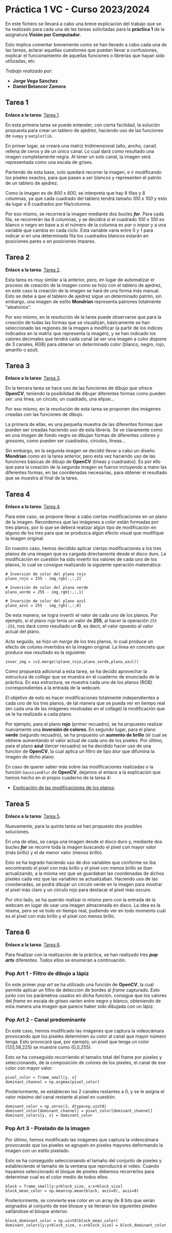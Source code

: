 # Práctica 1 VC - Curso 2023/2024

En este fichero se llevará a cabo una breve explicación del trabajo que se ha realizado para cada una de las tareas solicitadas para la **práctica 1** de la asignatura **Visión por Computador**. 

Esto implica comentar brevemente como se han llevado a cabo cada una de las tareas, aclarar aquellas cuestiones que puedan llevar a confusiones, explicar el funcionamiento de aquellas funciones o librerías que hayan sido utilizadas, etc.

*Trabajo realizado por*:
- **Jorge Vega Sánchez**
- **Daniel Betancor Zamora**

## Tarea 1

**Enlace a la tarea**: [Tarea 1](Tarea%201.ipynb).

En esta primera tarea se puede entender, con cierta facilidad, la solución propuesta para crear un tablero de ajedrez, haciendo uso de las funciones de `numpy` y `matplotlib`.

En primer lugar, se creará una matriz tridimensional (alto, ancho, canal) rellena de ceros y de un único canal. Lo cual dará como resultado una imagen completamente negra. Al tener un solo canal, la imagen será representada como una escala de grises.

Partiendo de esta base, solo quedará recorrer la imagen, e ir modificando los píxeles exactos, para que pasen a ser blancos y representen el patrón de un tablero de ajedrez.

Como la imagen es de *800 x 800*, se interpreta que hay 8 filas y 8 columnas, ya que cada cuadrado del tablero tendrá tamaño *100 x 100* y esto da lugar a 8 cuadrados por fila/columna.

Por eso mismo, se recorrerá la imagen mediante dos bucles **_for_**. Para cada fila, se recorrerán las 8 columnas, y se decidirá si el cuadrado *100 x 100* es blanco o negro en base a si el número de la columna es *par* o *impar* y a una variable que cambia en cada ciclo. Esta variable varía entre 0 y 1 para indicar si en una determinada fila los cuadrados blancos estarán en posiciones pares o en posiciones impares.

## Tarea 2

**Enlace a la tarea**: [Tarea 2](Tarea%202.ipynb).

Esta tarea es muy similar a la anterior, pero, en lugar de automatizar el proceso de creación de la imagen como se hizo con el tablero de ajedrez, en este caso la creación de la imagen se hará de una forma más manual. Esto se debe a que el tablero de ajedrez sigue un determinado patrón, sin embargo, una imagen de estilo **Mondrian** representa patrones totalmente "aleatorios".

Por eso mismo, en la resolución de la tarea puede observarse que para la creación de todas las formas que se visualizan, básicamente se han seleccionado las regiones de la imagen a modificar (a partir de los índices indicados en la matriz que representa la imagen), y se han indicado los valores decimales que tendrá cada canal (al ser una imagen a color dispone de 3 canales, RGB) para obtener un determinado color (blanco, negro, rojo, amarillo o azul).

## Tarea 3

**Enlace a la tarea**: [Tarea 3](Tarea%203.ipynb).

En la tercera tarea se hace uso de las funciones de dibujo que ofrece **OpenCV**, teniendo la posibilidad de dibujar diferentes formas como pueden ser: una línea, un círculo, un cuadrado, una elipse...

Por eso mismo, en la resolución de esta tarea se proponen dos imágenes creadas con las funciones de dibujo. 

La primera de ellas, es una pequeña muestra de las diferentes formas que pueden ser creadas haciendo uso de esta librería. Se ve claramente como en una imagen de fondo negro se dibujan formas de diferentes colores y grosores, como pueden ser cuadrados, círculos, líneas...

Sin embargo, en la segunda imagen se decidió llevar a cabo un diseño **Mondrian** como en la tarea anterior, pero esta vez haciendo uso de las funciones básicas de dibujo de **OpenCV** (líneas y cuadrados). Es por ello que para la creación de la segunda imagen se fueron incluyendo a mano las diferentes formas, en las coordenadas necesarias, para obtener el resultado que se muestra al final de la tarea.

## Tarea 4

**Enlace a la tarea**: [Tarea 4](Tarea%204.ipynb).

Para este caso, se propone llevar a cabo ciertas modificaciones en un plano de la imagen. Recordemos que las imágenes a color están formadas por tres planos, por lo que se deberá realizar algún tipo de modificación en alguno de los tres para que se produzca algún efecto visual que modifique la imagen original.

En nuestro caso, hemos decidido aplicar ciertas modificaciones a los tres planos de una imagen que es cargada directamente desde el disco duro. La modificación en cuestión ha sido invertir los valores de cada uno de los planos, lo cual se consigue realizando la siguiente operación matemática: 

```
# Inversión de color del plano rojo
plano_rojo = 255 - img_rgb[:,:,2]

# Inversión de color del plano verde
plano_verde = 255 - img_rgb[:,:,1]

# Inversión de color del plano azul
plano_azul = 255 - img_rgb[:,:,0]
```

De esta manera, se logra invertir el valor de cada uno de los planos. Por ejemplo, si el plano rojo tenía un valor de **255**, al hacer la operación `255 -255`, nos dará como resultado un **0**, es decir, el valor opuesto al valor actual del plano.

Acto seguido, se hizo un *merge* de los tres planos, lo cual produce un efecto de colores invertidos en la imagen original. La línea en concreto que produce ese resultado es la siguiente:

	inver_img = cv2.merge((plano_rojo,plano_verde,plano_azul))

Como propuesta adicional a esta tarea, se ha decido aprovechar la estructura de *collage* que se muestra en el cuaderno de enunciado de la práctica. En esa estructura, se muestra cada uno de los planos (RGB) correspondientes a la entrada de la webcam. 

El objetivo de esto es hacer modificaciones totalmente independientes a cada uno de los tres planos, de tal manera que se pueda ver en tiempo real (en cada una de las imágenes mostradas en el collage) la modificación que se le ha realizado a cada plano.

Por ejemplo, para el plano **rojo** (primer recuadro), se ha propuesto realizar nuevamente una **inversión de colores**. En segundo lugar, para el plano **verde** (segundo recuadro), se ha propuesto un **aumento de brillo** (el cual se obtiene aumentando el valor actual de cada uno de los píxeles. Por último, para el plano **azul** (tercer recuadro) se ha decidido hacer uso de una función de **OpenCV**, la cual aplica un filtro de tipo *blur* que difumina la imagen de dicho plano.

En caso de querer saber más sobre las modificaciones realizadas o la función `GaussianBlur` de **OpenCV**, dejamos el enlace a la explicación que hemos hecho en el propio cuaderno de la tarea 4:

- [Explicación de las modificaciones de los planos](Tarea%204.ipynb#explicacion-modificaciones).

## Tarea 5

**Enlace a la tarea**: [Tarea 5](Tarea%205.ipynb).

Nuevamente, para la quinta tarea se han propuesto dos posibles soluciones.

En una de ellas, se carga una imagen desde el disco duro y, mediante dos bucles **_for_** se recorre toda la imagen buscando el píxel con mayor valor (más brillo) y el de menor valor (menos brillo). 

Esto se ha logrado haciendo uso de dos variables que conforme se iba encontrando el píxel con más brillo y el píxel con menos brillo se iban actualizando, a la misma vez que se guardaban las coordenadas de dichos píxeles cada vez que las variables se actualizaban. Haciendo uso de las coordenadas, se podrá dibujar un círculo verde en la imagen para mostrar el píxel más claro y un círculo rojo para destacar el píxel más oscuro.

Por otro lado, se ha querido realizar lo mismo pero con la entrada de la webcam en lugar de usar una imagen almacenada en disco. La idea es la misma, pero se ve todo en tiempo real, pudiendo ver en todo momento cuál es el píxel con más brillo y el píxel con menos brillo.

## Tarea 6

**Enlace a la tarea**: [Tarea 6](Tarea%206.ipynb).

Para finalizar con la realización de la práctica, se han realizado tres **_pop arts_** diferentes. Todos ellos se enumeran a continuación.

### Pop Art 1 - Filtro de dibujo a lápiz

En este primer *pop art* se ha utilizado una función de **OpenCV**, la cual permite aplicar un filtro de detección de bordes al *frame* capturado. Esto junto con los parámetros usados en dicha función, consigue que los valores del *frame* en escala de grises varíen entre negro y blanco, obteniendo de esta manera una imagen que parece haber sido dibujada con un lápiz.

### Pop Art 2 - Canal predominante

En este caso, hemos modificado las imágenes que captura la videocámara provocando que los pixeles determinen su color al canal que mayor número tenga. Esto provocará que, por ejemplo, un pixel que tenga un color (120,58,225) se muestre como (0,0,255). 

Esto se ha conseguido recorriendo el tamaño total del frame por pixeles y seleccionando, de la composición de colores de los píxeles, el canal de ese color con mayor valor:

	pixel_color = frame_small[y, x]
	dominant_channel = np.argmax(pixel_color)

Posteriormente, se establecen los 2 canales restantes a 0, y se le asigna el valor máximo del canal restante al pixel en cuestión.

	dominant_color = np.zeros(3, dtype=np.uint8)
	dominant_color[dominant_channel] = pixel_color[dominant_channel]
	dominant_colors[y, x] = dominant_color

### Pop Art 3 - Pixelado de la imagen

Por último, hemos modificado las imágenes que captura la videocámara provocando que los pixeles se agrupen en pixeles mayores deformando la imagen con un estilo pixelado. 

Esto se ha conseguido seleccionando el tamaño del conjunto de pixeles y estableciendo el tamaño de la ventana que reproducirá el video. Cuando hayamos seleccionado el bloque de pixeles debemos recorrerlos para determinar cual es el color medio de todos ellos:

	block = frame_small[y:y+block_size, x:x+block_size]
	block_mean_color = np.mean(np.mean(block, axis=0), axis=0)

Posteriormente, se convierte ese color en un array de 8 bits que serán asignados al conjunto de ese bloque y se iteraran los siguientes pixeles saltándose el bloque anterior.

	block_dominant_color = np.uint8(block_mean_color)
	dominant_colors[y:y+block_size, x:x+block_size] = block_dominant_color




